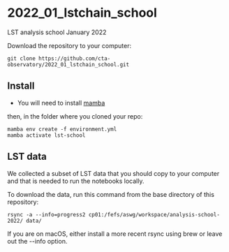 # 2022_01_lstchain_school

LST analysis school January 2022

Download the repository to your computer:

```
git clone https://github.com/cta-observatory/2022_01_lstchain_school.git
```

## Install

- You will need to install [mamba](https://github.com/conda-forge/miniforge#mambaforge) 


then, in the folder where you cloned your repo:

```
mamba env create -f environment.yml
mamba activate lst-school
```


## LST data

We collected a subset of LST data that you should copy to your computer
and that is needed to run the notebooks locally.

To download the data, run this command from the base directory of this repository:

```
rsync -a --info=progress2 cp01:/fefs/aswg/workspace/analysis-school-2022/ data/
```

If you are on macOS, either install a more recent rsync using brew or leave out the --info option.

